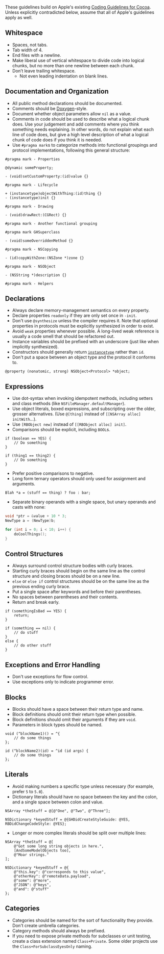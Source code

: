 These guidelines build on Apple's existing [Coding Guidelines for Cocoa](https://developer.apple.com/library/mac/#documentation/Cocoa/Conceptual/CodingGuidelines/CodingGuidelines.html).
Unless explicitly contradicted below, assume that all of Apple's guidelines apply as well.

## Whitespace

 * Spaces, not tabs.
 * Tab width of 4.
 * End files with a newline.
 * Make liberal use of vertical whitespace to divide code into logical chunks, but no more than one newline between each chunk.
 * Don’t leave trailing whitespace.
    * Not even leading indentation on blank lines.

## Documentation and Organization

 * All public method declarations should be documented.
 * Comments should be [Doxygen](http://www.stack.nl/~dimitri/doxygen/)-style.
 * Document whether object parameters allow `nil` as a value.
 * Comments in code should be used to describe what a logical chunk does. Use your judgement and add comments where you think something needs explaining. In other words, do not explain what each line of code does, but give a high level description of what a logical chunk of code does if you think it is needed.
 * Use `#pragma mark`s to categorize methods into functional groupings and protocol implementations, following this general structure:

```objc
#pragma mark - Properties

@dynamic someProperty;

- (void)setCustomProperty:(id)value {}

#pragma mark - Lifecycle

+ (instancetype)objectWithThing:(id)thing {}
- (instancetype)init {}

#pragma mark - Drawing

- (void)drawRect:(CGRect) {}

#pragma mark - Another functional grouping

#pragma mark GHSuperclass

- (void)someOverriddenMethod {}

#pragma mark - NSCopying

- (id)copyWithZone:(NSZone *)zone {}

#pragma mark - NSObject

- (NSString *)description {}

#pragma mark - Helpers
```

## Declarations

 * Always declare memory-management semantics on every property.
 * Declare properties `readonly` if they are only set once in `-init`.
 * Don't use `@synthesize` unless the compiler requires it. Note that optional properties in protocols must be explicitly synthesized in order to exist.
 * Avoid `weak` properties whenever possible. A long-lived weak reference is usually a code smell that should be refactored out.
 * Instance variables should be prefixed with an underscore (just like when implicitly synthesized).
 * Constructors should generally return [`instancetype`](http://clang.llvm.org/docs/LanguageExtensions.html#related-result-types) rather than `id`.
 * Don't put a space between an object type and the protocol it conforms to.

```objc
@property (nonatomic, strong) NSObject<Protocol> *object;
```

## Expressions

 * Use dot-syntax when invoking idempotent methods, including setters and class methods (like `NSFileManager.defaultManager`).
 * Use object literals, boxed expressions, and subscripting over the older, grosser alternatives. (Use `@[thing]` instead of `[[NSArray alloc] initWith`...).
 * Use `[RBObject new]` instead of `[[RBObject alloc] init]`.
 * Comparisons should be explicit, including `BOOL`s.

```objc
if (boolean == YES) {
    // Do something
}

if (thing1 == thing2) {
    // Do something
}
```

 * Prefer positive comparisons to negative.
 * Long form ternary operators should only used for assignment and arguments.

```objc
Blah *a = (stuff == thing) ? foo : bar;
```

 * Separate binary operands with a single space, but unary operands and casts with none:

```c
void *ptr = &value + 10 * 3;
NewType a = (NewType)b;

for (int i = 0; i < 10; i++) {
    doCoolThings();
}
```

## Control Structures

 * Always surround control structure bodies with curly braces.
 * Starting curly braces should begin on the same line as the control structure and closing braces should be on a new line.
 * `else` or `else if` control structures should be on the same line as the previous ending curly brace.
 * Put a single space after keywords and before their parentheses.
 * No spaces between parentheses and their contents.
 * Return and break early.

```objc
if (somethingIsBad == YES) {
    return;
}

if (something == nil) {
    // do stuff
}
else {
    // do other stuff
}
```

## Exceptions and Error Handling

 * Don't use exceptions for flow control.
 * Use exceptions only to indicate programmer error.

## Blocks

 * Blocks should have a space between their return type and name.
 * Block definitions should omit their return type when possible.
 * Block definitions should omit their arguments if they are `void`.
 * Parameters in block types should be named.

```objc
void (^blockName1)() = ^{
    // do some things
};

id (^blockName2)(id) = ^id (id args) {
    // do some things
};
```

## Literals

 * Avoid making numbers a specific type unless necessary (for example, prefer `5` to `5.0`).
 * Dictionary literals should have no space between the key and the colon, and a single space between colon and value.

``` objc
NSArray *theStuff = @[@"One", @"Two", @"Three"];

NSDictionary *keyedStuff = @{GHDidCreateStyleGuide: @YES, RBDidChangeCodeStyle: @YES};
```

 * Longer or more complex literals should be split over multiple lines:

``` objc
NSArray *theStuff = @[
    @"Got some long string objects in here.",
    [AndSomeModelObjects too],
    @"Moar strings."
];

NSDictionary *keyedStuff = @{
    @"this.key": @"corresponds to this value",
    @"otherKey": @"remoteData.payload",
    @"some": @"more",
    @"JSON": @"keys",
    @"and": @"stuff"
};
```

## Categories

 * Categories should be named for the sort of functionality they provide. Don't create umbrella categories.
 * Category methods should always be prefixed.
 * If you need to expose private methods for subclasses or unit testing, create a class extension named `Class+Private`. Some older projects use the `Class+ForSubclassEyesOnly` naming.
